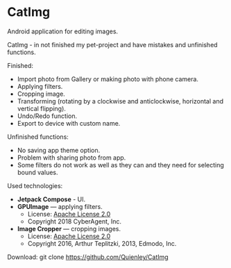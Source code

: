 # CatImg
Android application for editing images.

CatImg - in not finished my pet-project and have mistakes and unfinished functions.

Finished:
- Import photo from Gallery or making photo with phone camera.
- Applying filters.
- Cropping image.
- Transforming (rotating by a clockwise and anticlockwise, horizontal and vertical flipping).
- Undo/Redo function.
- Export to device with custom name.

Unfinished functions:
- No saving app theme option.
- Problem with sharing photo from app.
- Some filters do not work as well as they can and they need for selecting bound values.

Used technologies:
- **Jetpack Compose** - UI.
- **GPUImage** — applying filters.
    - License: [Apache License 2.0](http://www.apache.org/licenses/LICENSE-2.0)
    - Copyright 2018 CyberAgent, Inc.
- **Image Cropper** — cropping images.
    - License: [Apache License 2.0](http://www.apache.org/licenses/LICENSE-2.0)
    - Copyright 2016, Arthur Teplitzki, 2013, Edmodo, Inc.

Download:
git clone https://github.com/Quienley/CatImg